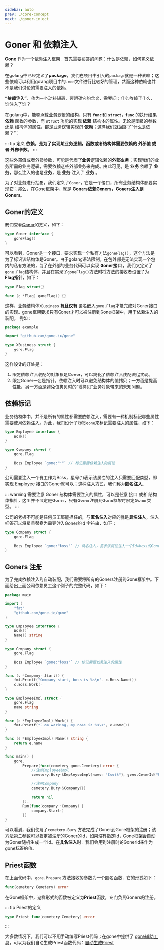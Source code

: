 ```yaml
---
sidebar: auto
prev: ./core-concept
next: ./goner-inject
---
```



# Goner 和 依赖注入
**Gone** 作为一个依赖注入框架，首先需要回答的问题：什么是依赖，如何定义依赖？

在golang中已经定义了**package**，我们在项目中引入的`package`就是一种依赖；这些依赖可以利用golang项目中的`.mod`文件进行比较好的管理，然而这种依赖也并不是我们讨论的需要注入的依赖。

**“依赖注入”**，作为一个动补短语，要明确它的含义，需要问：什么依赖了什么，谁注入了谁？

在golang中，能够承载业务逻辑的结构，只有 **`func`** 和 **`struct`**，**`func`** 的执行结果 **依赖** 函数的参数，而 **`struct`** 功能的实现 **依赖** 结构体的属性。无论是函数的参数 还是 结构体的属性，都是业务逻辑实现的 **依赖**；这样我们就回答了“什么是依赖？”：

::: tip 定义
**依赖，是为了实现某业务逻辑，函数或者结构体需要依赖的 外部值 或者 外部参数。**
:::

这些外部值或者外部参数，可能是代表了**业务**逻辑依赖的**外部业务**；实现我们的业务所需的业务逻辑，需要依赖这些外部业务来完成。由此可见，是 **业务** 依赖了 **业务**，那么注入的也是**业务**，是 **业务** 注入了 **业务** 。

为了对业务进行抽象，我们定义了`Goner`，它是一个接口，所有业务结构体都要实现它；那么，在Gone框架中，就是 **Goners依赖Goners，Goners注入到Goners**。


## Goner的定义
我们查看[Goner](https://github.com/gone-io/gone/blob/main/interface.go#L13)的定义，如下：
```go
type Goner interface {
	goneFlag()
}
```
可以看到，Goner是一个接口，要求实现一个私有方法`goneFlag()`，这个方法是为了标识该结构体是Goner。由于golang语法限制，在包外部是无法实现一个包内的私有方法的，为了在外部的业务代码可以实现 **Goner接口** ，我们又定义了`gone.Flag`结构体，并且在实现了`goneFlag()`方法时将方法的接收者设置了为 **Flag指针**，如下：
```go
type Flag struct{}

func (g *Flag) goneFlag() {}
```
这样，业务结构体`XBusiness` **有且仅有** 匿名嵌入`gone.Flag`才能完成对Goner接口的实现。gone框架要求只有Goner才可以被注册到Gone框架中，用于依赖注入的装配。
例如：
```go
package example

import "github.com/gone-io/gone"

type XBusiness struct {
	gone.Flag
}
```
这样设计的好处是：
1. 限定依赖注入装配的对象都是Goner，可以简化了依赖注入装配流程实现。
2. 限定Goner一定是指针，依赖注入时可以避免结构体的值拷贝；一方面是提高性能，另一方面是避免值拷贝时的“浅拷贝”业务对象带来的未知问题。


## 依赖标记
业务结构体中，并不是所有的属性都需要依赖注入，需要有一种机制标记哪些属性需要使用依赖注入。为此，我们设计了标签`gone`来标记需要注入的属性，如下：
```go
type Employee interface {
	Work()
}

type Company struct {
	gone.Flag

	Boss Employee `gone:"*"` // 标记需要依赖注入的属性
}
```
公司需要注入一个员工作为Boss，星号(*)表示该属性的注入只需要匹配类型，即实现 Employee 接口的Goner就可以；这种注入方式，我们称为**匿名注入**。

::: warning 需要注意
Goner 结构体需要注入的属性，可以是任意 接口 或者 结构体指针，这里并不限定是Goner，只有Goner注册到Gone框架时限定Goner类型。
:::

公司的老板不可能是任何员工都能担任的，与**匿名注入**对应的就是**具名注入**，注入标签可以将星号替换为需要注入Goner的Id 字符串，如下：
```go
type Company struct {
	gone.Flag

	Boss Employee `gone:"boss"` // 具名注入，要求该属性注入一个Id=boss的Goner
}
```

## Goners 注册
为了完成依赖注入的自动装配，我们需要将所有的Goners注册到Gone框架中。下面给出上面公司依赖员工这个例子的完整代码，如下：
```go
package main

import (
	"fmt"
	"github.com/gone-io/gone"
)

type Employee interface {
	Work()
	Name() string
}

type Company struct {
	gone.Flag

	Boss Employee `gone:"boss"` // 标记需要依赖注入的属性
}

func (c *Company) Start() {
	fmt.Printf("Company start, boss is %s\n", c.Boss.Name())
	c.Boss.Work()
}

type EmployeeImpl struct {
	gone.Flag
	name string
}

func (e *EmployeeImpl) Work() {
	fmt.Printf("I am working, my name is %s\n", e.Name())
}

func (e *EmployeeImpl) Name() string {
	return e.name
}

func main() {
	gone.
		Prepare(func(cemetery gone.Cemetery) error {
			//注册EmployeeImpl
			cemetery.Bury(&EmployeeImpl{name: "Scott"}, gone.GonerId("boss"))

			//注册Company
			cemetery.Bury(&Company{})

			return nil
		}).
		Run(func(company *Company) {
			company.Start()
		})
}
```
可以看到，我们使用了`cemetery.Bury` 方法完成了Goner到Gone框架的注册；该方法第二参数可以指定被注册的Goner的Id，如果没有指定Id，Gone框架会自动为Goner随机生成一个Id。在**具名注入**时，我们会用到注册时的GonerId来作为gone标签的值。

## Priest函数
在上面代码中，`gone.Prepare` 方法接收的参数为一个匿名函数，它的形式如下：
```go
func(cemetery Cemetery) error
```

在Gone框架中，这样形式的函数被定义为**Priest**函数，专门负责Goners的注册。

::: tip Priest的定义
```go
type Priest func(cemetery Cemetery) error
```
:::

大多数情况下，我们可以不用手动编写Priest代码；在gone中提供了 [gone辅助工具](https://goner.fun/zh/references/gone-tool.html)，可以为我们自动生成Priest函数代码：[自动生成Priest
](https://goner.fun/zh/guide/auto-gen-priest.html)